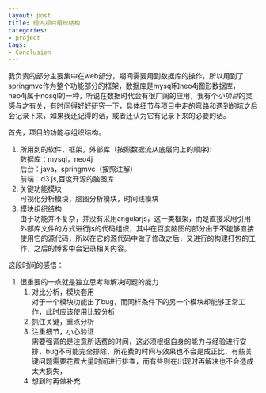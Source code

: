 ```yaml
---
layout: post
title: 组内项目组织结构
categories:
- project
tags:
- Conclusion
---
```


我负责的部分主要集中在web部分，期间需要用到数据库的操作，所以用到了springmvc作为整个功能部分的框架，数据库是mysql和neo4j图形数据库，neo4j属于nosql的一种，听说在数据时代会有很广阔的应用，我有个*小项目*的灵感与之有关，有时间得好好研究一下，具体细节与项目中走的弯路和遇到的坑之后会记录下来，如果我还记得的话，或者还认为它有记录下来的必要的话。  

首先，项目的功能与组织结构。  
1. 所用到的软件，框架，外部库（按照数据流从底层向上的顺序):  
数据库：mysql，neo4j  
后台：java，springmvc（按照注解）  
前端：d3.js,百度开源的脑图库  
2. 关键功能模块  
可视化分析模块，脑图分析模块，时间线模块  
3. 模块组织结构  
由于功能并不复杂，并没有采用angularjs，这一类框架，而是直接采用引用外部库文件的方式进行js的代码组织，其中在百度脑图的部分由于不能够直接使用它的源代码，所以在它的源代码中做了修改之后，又进行的构建打包的工作，之后的博客中会记录相关内容。
  
这段时间的感悟：  
1. 很重要的一点就是独立思考和解决问题的能力  
    1. 对比分析，模块套用  
对于一个模块功能出了bug，而同样条件下的另一个模块却能够正常工作，此时应该使用比较分析  
    2. 抓住关键，重点分析  
    3. 注重细节，小心验证  
需要强调的是注意所话费的时间，这必须根据自身的能力与经验进行安排，bug不可能完全排除，所花费的时间与效果也不会是成正比，有些关键问题需要花费大量时间进行排查，而有些则在出现时再解决也不会造成太大损失，  
    4. 想到时再做补充   
